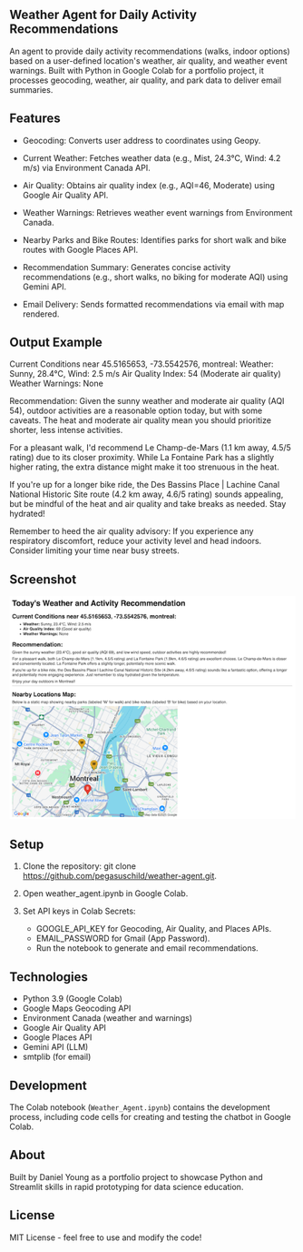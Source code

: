 ## Weather Agent for Daily Activity Recommendations
An agent to provide daily activity recommendations (walks, indoor options) based on a user-defined location's weather, air quality, and weather event warnings. Built with Python in Google Colab for a portfolio project, it processes geocoding, weather, air quality, and park data to deliver email summaries.


## Features
- Geocoding: Converts user address to coordinates using Geopy.

- Current Weather: Fetches weather data (e.g., Mist, 24.3°C, Wind: 4.2 m/s) via Environment Canada API.

- Air Quality: Obtains air quality index (e.g., AQI=46, Moderate) using Google Air Quality API.

- Weather Warnings: Retrieves weather event warnings from Environment Canada.

- Nearby Parks and Bike Routes: Identifies parks for short walk and bike routes with Google Places API.

- Recommendation Summary: Generates concise activity recommendations (e.g., short walks, no biking for moderate AQI) using Gemini API.

- Email Delivery: Sends formatted recommendations via email with map rendered.

## Output Example
Current Conditions near 45.5165653, -73.5542576, montreal:
Weather: Sunny, 28.4°C, Wind: 2.5 m/s
Air Quality Index: 54 (Moderate air quality)
Weather Warnings: None

Recommendation:
Given the sunny weather and moderate air quality (AQI 54), outdoor activities are a reasonable option today, but with some caveats. The heat and moderate air quality mean you should prioritize shorter, less intense activities.

For a pleasant walk, I'd recommend Le Champ-de-Mars (1.1 km away, 4.5/5 rating) due to its closer proximity. While La Fontaine Park has a slightly higher rating, the extra distance might make it too strenuous in the heat.

If you're up for a longer bike ride, the Des Bassins Place | Lachine Canal National Historic Site route (4.2 km away, 4.6/5 rating) sounds appealing, but be mindful of the heat and air quality and take breaks as needed. Stay hydrated!

Remember to heed the air quality advisory: If you experience any respiratory discomfort, reduce your activity level and head indoors. Consider limiting your time near busy streets.

## Screenshot
![Agent Output](screenshot.png)

## Setup

1. Clone the repository: git clone https://github.com/pegasuschild/weather-agent.git.

2. Open weather_agent.ipynb in Google Colab.

3. Set API keys in Colab Secrets:
   - GOOGLE_API_KEY for Geocoding, Air Quality, and Places APIs.
   - EMAIL_PASSWORD for Gmail (App Password).
   - Run the notebook to generate and email recommendations.

## Technologies
- Python 3.9 (Google Colab)
- Google Maps Geocoding API
- Environment Canada (weather and warnings)
- Google Air Quality API
- Google Places API
- Gemini API (LLM)
- smtplib (for email)

## Development
The Colab notebook (`Weather_Agent.ipynb`) contains the development process, including code cells for creating and testing the chatbot in Google Colab.

## About
Built by Daniel Young as a portfolio project to showcase Python and Streamlit skills in rapid prototyping for data science education.

## License
MIT License - feel free to use and modify the code!
